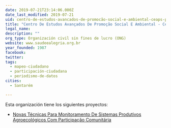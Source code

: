 ```yaml
---
date: 2019-07-21T23:14:06.000Z
date_last_modified: 2019-07-21
uid: centro-de-estudos-avancados-de-promocão-social-e-ambiental-ceaps-projeto-saude-alegria
title: "Centro De Estudos Avançados De Promoção Social E Ambiental - Ceaps / Projeto Saúde & Alegria"
legal_name: 
description: ""
org_type: Organización civil sin fines de lucro (ONG)
website: www.saudeealegria.org.br
year_founded: 1987
facebook: 
twitter: 
tags:
  - mapeo-ciudadano
  - participación-ciudadana
  - periodismo-de-datos
cities: 
  - Santarém

---
```


Esta organización tiene los siguientes proyectos:

- [Novas Técnicas Para Monitoramento De Sistemas Produtivos Agroecológicos Com Participação Comunitária](/proyectos/novas-tecnicas-para-monitoramento-de-sistemas-produtivos-agroecologicos-com-participacão-comunitaria)
